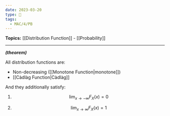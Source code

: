 ```yaml
---
date: 2023-03-20
type: 🧠
tags:
  - MAC/4/PB
---
```


**Topics:** [[Distribution Function]] - [[Probability]]

---

_**(theorem)**_

All distribution functions are:

- Non-decreasing ([[Monotone Function|monotone]])
- [[Càdlàg Function|Càdlàg]]

And they additionally satisfy:

1. $$\lim_{x \to -\infty} F_X(x) = 0$$

2. $$\lim_{x \to \infty} F_X(x) = 1$$
